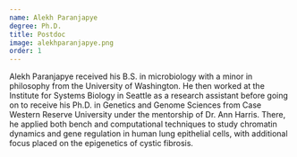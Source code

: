 ```yaml
---
name: Alekh Paranjapye
degree: Ph.D.
title: Postdoc
image: alekhparanjapye.png
order: 1
---
```

Alekh Paranjapye received his B.S. in microbiology with a minor in philosophy from the University of Washington. He then worked at the Institute for Systems Biology in Seattle as a research assistant before going on to receive his Ph.D. in Genetics and Genome Sciences from Case Western Reserve University under the mentorship of Dr. Ann Harris. There, he applied both bench and computational techniques to study chromatin dynamics and gene regulation in human lung epithelial cells, with additional focus placed on the epigenetics of cystic fibrosis.